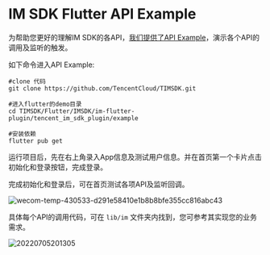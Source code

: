 # IM SDK Flutter API Example

为帮助您更好的理解IM SDK的各API，[我们提供了API Example](https://github.com/TencentCloud/TIMSDK/tree/master/Flutter/IMSDK/im-flutter-plugin/tencent_im_sdk_plugin/example)，演示各个API的调用及监听的触发。

如下命令进入API Example:

```shell
#clone 代码
git clone https://github.com/TencentCloud/TIMSDK.git

#进入flutter的demo目录
cd TIMSDK/Flutter/IMSDK/im-flutter-plugin/tencent_im_sdk_plugin/example

#安装依赖
flutter pub get
```

运行项目后，先在右上角录入App信息及测试用户信息。并在首页第一个卡片点击初始化和登录按钮，完成登录。

完成初始化和登录后，可在首页测试各项API及监听回调。

![wecom-temp-430533-d291e58410e1b8b8bfe355cc816abc43](https://tuikit-1251787278.cos.ap-guangzhou.myqcloud.com/wecom-temp-430533-d291e58410e1b8b8bfe355cc816abc43.jpg)

具体每个API的调用代码，可在 `lib/im` 文件夹内找到，您可参考其实现您的业务需求。

![20220705201305](https://tuikit-1251787278.cos.ap-guangzhou.myqcloud.com/20220705201305.png)